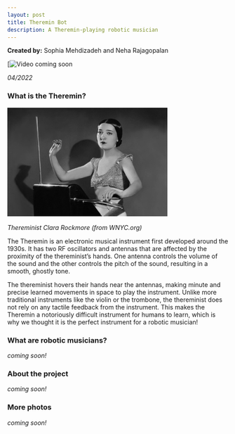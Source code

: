 ```yaml
---
layout: post
title: Theremin Bot
description: A Theremin-playing robotic musician
---
```


**Created by:** Sophia Mehdizadeh and Neha Rajagopalan

[![Video coming soon]()

*04/2022*

### What is the Theremin? ###

<img src="/assets/images/rockmore.jpg" width="365" height="247">

*Thereminist Clara Rockmore (from WNYC.org)*


The Theremin is an electronic musical instrument first developed around the 1930s. It has two RF oscillators and antennas that are affected by the proximity of the thereminist’s hands. One antenna controls the volume of the sound and the other controls the pitch of the sound, resulting in a smooth, ghostly tone.

The thereminist hovers their hands near the antennas, making minute and precise learned movements in space to play the instrument. Unlike more traditional instruments like the violin or the trombone, the thereminist does not rely on any tactile feedback from the instrument. This makes the Theremin a notoriously difficult instrument for humans to learn, which is why we thought it is the perfect instrument for a robotic musician!

### What are robotic musicians? ###

*coming soon!*

### About the project ###

*coming soon!*

### More photos ###

*coming soon!*

